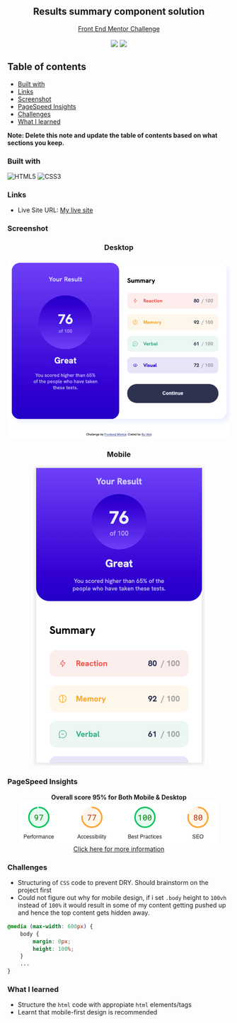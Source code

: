 <div align="center">
  <h2>Results summary component solution</h2>
  <a href="https://www.frontendmentor.io/challenges/results-summary-component-CE_K6s0maV">Front End Mentor Challenge</a>
  <br>
  <br>
  <img src="https://img.shields.io/badge/Status-Completed-green">
  <img src="https://img.shields.io/badge/Difficulty-Newbie-blue">
</div>


## Table of contents

- [Built with](#built-with)
- [Links](#links)
- [Screenshot](#screenshot)
- [PageSpeed Insights](#pagespeed-insights)
- [Challenges](#challenges)
- [What I learned](#what-i-learned)

**Note: Delete this note and update the table of contents based on what sections you keep.**

### Built with
![HTML5](https://img.shields.io/badge/html5-%23E34F26.svg?style=for-the-badge&logo=html5&logoColor=white)
![CSS3](https://img.shields.io/badge/css3-%231572B6.svg?style=for-the-badge&logo=css3&logoColor=white)

### Links

- Live Site URL: [My live site](https://pangrwa.github.io/frontend-mentor-challenges/results-summary-component-main/index.html)

### Screenshot
<div align='center'>
  <h3>Desktop</h3>
    <img alt="desktop-design" src="design/my-design-desktop.png"/>
  <h3>Mobile</h3>
    <img alt="desktop-design" src="design/my-design-mobile.png"/>
</div>

### PageSpeed Insights
<div align='center'>
  <b>Overall score 95% for Both Mobile & Desktop</b><br>
  <img src="design/page-speed.png"><br>
  <a href="https://pagespeed.web.dev/analysis/https-pangrwa-github-io-frontend-mentor-challenges-results-summary-component-main-index-html/nqsrrrlknq?form_factor=desktop">Click here for more information</a>
</div>

### Challenges
- Structuring of `CSS` code to prevent DRY. Should brainstorm on the project first
- Could not figure out why for mobile design, if i set `.body` height to `100vh` instead of `100%` it would result in some of my content getting pushed up and hence the top content gets hidden away.
```css
@media (max-width: 600px) {
    body {
        margin: 0px;
        height: 100%;
    }
    ...
}
```

### What I learned
- Structure the `html` code with appropiate `html` elements/tags
- Learnt that mobile-first design is recommended
